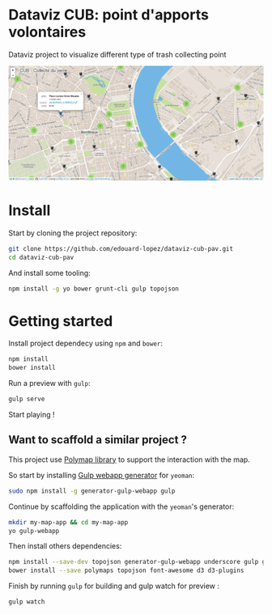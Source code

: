 # Dataviz CUB: point d'apports volontaires

Dataviz project to visualize different type of trash collecting point

![dataviz preview](./preview.png)

# Install

Start by cloning the project repository:
```bash
git clone https://github.com/edouard-lopez/dataviz-cub-pav.git
cd dataviz-cub-pav
```
And install some tooling:
```bash
npm install -g yo bower grunt-cli gulp topojson
```

# Getting started

Install project dependecy using `npm` and `bower`:
```bash
npm install
bower install
```
Run a preview with `gulp`:
```bash
gulp serve
```
Start playing !

## Want to scaffold a similar project ?

This project use [Polymap library](http://leafletjs.com/) to support the interaction with the map.

So start by installing [Gulp webapp generator](https://www.npmjs.org/package/generator-gulp-webapp) for `yeoman`:
```bash
sudo npm install -g generator-gulp-webapp gulp
```

Continue by scaffolding the application with the `yeoman`'s generator:
```bash
mkdir my-map-app && cd my-map-app
yo gulp-webapp
```
Then install others dependencies:
```bash
npm install --save-dev topojson generator-gulp-webapp underscore gulp gulp-sass
bower install --save polymaps topojson font-awesome d3 d3-plugins
```
Finish by running `gulp` for building and gulp watch for preview :
```bash
gulp watch
```
